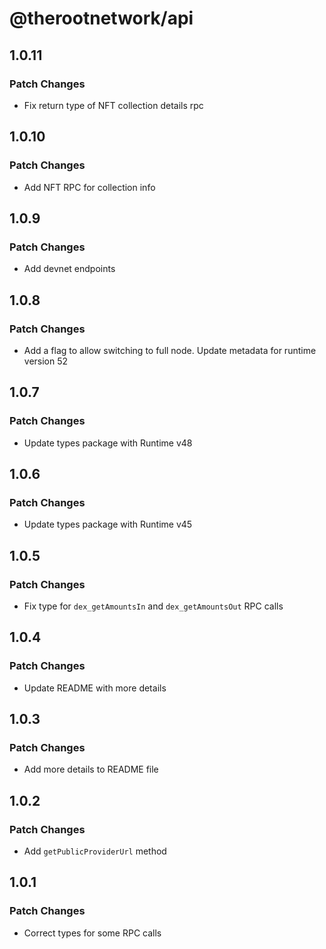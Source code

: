 # @therootnetwork/api

## 1.0.11

### Patch Changes

- Fix return type of NFT collection details rpc

## 1.0.10

### Patch Changes

- Add NFT RPC for collection info

## 1.0.9

### Patch Changes

- Add devnet endpoints

## 1.0.8

### Patch Changes

- Add a flag to allow switching to full node. Update metadata for runtime version 52

## 1.0.7

### Patch Changes

- Update types package with Runtime v48

## 1.0.6

### Patch Changes

- Update types package with Runtime v45

## 1.0.5

### Patch Changes

- Fix type for `dex_getAmountsIn` and `dex_getAmountsOut` RPC calls

## 1.0.4

### Patch Changes

- Update README with more details

## 1.0.3

### Patch Changes

- Add more details to README file

## 1.0.2

### Patch Changes

- Add `getPublicProviderUrl` method

## 1.0.1

### Patch Changes

- Correct types for some RPC calls

